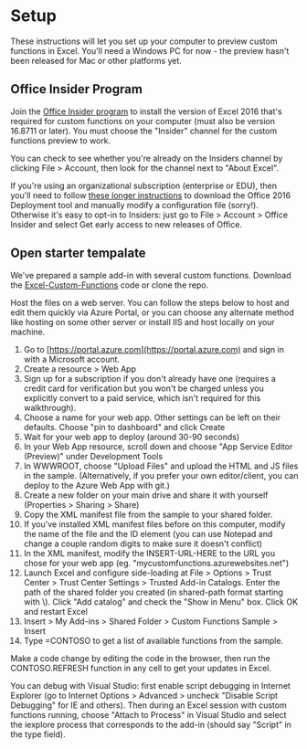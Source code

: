 # Setup

These instructions will let you set up your computer to preview custom functions in Excel. You'll need a Windows PC for now - the preview hasn't been released for Mac or other platforms yet.

## Office Insider Program
Join the [Office Insider program](https://products.office.com/en-us/office-insider?tab=Windows-Desktop) to install the version of Excel 2016 that's required for custom functions on your computer (must also be version 16.8711 or later). You must choose the "Insider" channel for the custom functions preview to work.

You can check to see whether you're already on the Insiders channel by clicking File > Account, then look for the channel next to "About Excel".

If you're using an organizational subscription (enterprise or EDU), then you'll need to follow [these longer instructions](https://support.office.com/en-us/article/how-office-365-commercial-customers-can-get-early-access-to-new-office-2016-features-4dd8ba40-73c0-4468-b778-c7b744d03ead?ui=en-US&rs=en-US&ad=US) to download the Office 2016 Deployment tool and manually modify a configuration file (sorry!). Otherwise it's easy to opt-in to Insiders: just go to File > Account > Office Insider and select Get early access to new releases of Office.

## Open starter tempalate

We've prepared a sample add-in with several custom functions. Download the [Excel-Custom-Functions](https://github.com/OfficeDev/Excel-Custom-Functions) code or clone the repo. 

Host the files on a web server. You can follow the steps below to host and edit them quickly via Azure Portal, or you can choose any alternate method like hosting on some other server or install IIS and host locally on your machine.
  1. Go to [https://portal.azure.com](https://portal.azure.com) and sign in with a Microsoft account.
  2. Create a resource > Web App
  3. Sign up for a subscription if you don't already have one (requires a credit card for verification but you won't be charged unless you explicitly convert to a paid service, which isn't required for this walkthrough).
  4. Choose a name for your web app. Other settings can be left on their defaults. Choose "pin to dashboard" and click Create
  5. Wait for your web app to deploy (around 30-90 seconds)
  6. In your Web App resource, scroll down and choose "App Service Editor (Preview)" under Development Tools
  7. In WWWROOT, choose "Upload Files" and upload the HTML and JS files in the sample. (Alternatively, if you prefer your own editor/client, you can deploy to the Azure Web App with git.)
  8. Create a new folder on your main drive and share it with yourself (Properties > Sharing > Share)
  9. Copy the XML manifest file from the sample to your shared folder.
  10. If you've installed XML manifest files before on this computer, modify the name of the file and the ID element (you can use Notepad and change a couple random digits to make sure it doesn't conflict)
  11. In the XML manifest, modify the INSERT-URL-HERE to the URL you chose for your web app (eg. "mycustomfunctions.azurewebsites.net")
  12. Launch Excel and configure side-loading at File > Options > Trust Center > Trust Center Settings > Trusted Add-in Catalogs. Enter the path of the shared folder you created (in shared-path format starting with \\). Click "Add catalog" and check the "Show in Menu" box. Click OK and restart Excel
  13. Insert > My Add-ins > Shared Folder > Custom Functions Sample > Insert
  14. Type =CONTOSO to get a list of available functions from the sample.

Make a code change by editing the code in the browser, then run the CONTOSO.REFRESH function in any cell to get your updates in Excel.

You can debug with Visual Studio: first enable script debugging in Internet Explorer (go to Internet Options > Advanced > uncheck "Disable Script Debugging" for IE and others). Then during an Excel session with custom functions running, choose "Attach to Process" in Visual Studio and select the iexplore process that corresponds to the add-in (should say "Script" in the type field).


